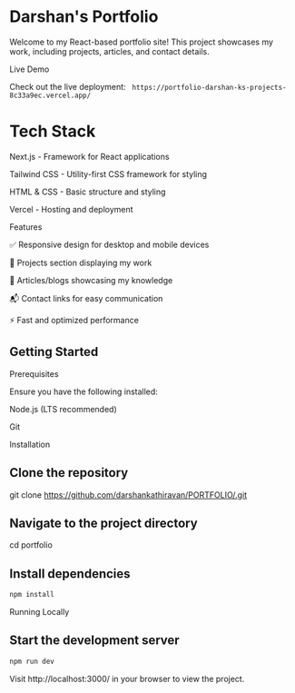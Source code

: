 # Darshan's Portfolio

Welcome to my React-based portfolio site! This project showcases my work, including projects, articles, and contact details.

Live Demo

Check out the live deployment: 
`` 
https://portfolio-darshan-ks-projects-8c33a9ec.vercel.app/
``

# Tech Stack

Next.js - Framework for React applications

Tailwind CSS - Utility-first CSS framework for styling

HTML & CSS - Basic structure and styling

Vercel - Hosting and deployment

Features

✅ Responsive design for desktop and mobile devices

🚀 Projects section displaying my work

📝 Articles/blogs showcasing my knowledge

📬 Contact links for easy communication

⚡ Fast and optimized performance

## Getting Started

Prerequisites

Ensure you have the following installed:

Node.js (LTS recommended)

Git

Installation

## Clone the repository
git clone https://github.com/darshankathiravan/PORTFOLIO/.git

## Navigate to the project directory
cd portfolio

## Install dependencies

```bash
npm install
```

Running Locally

## Start the development server
```bash
npm run dev
```

Visit http://localhost:3000/ in your browser to view the project.
